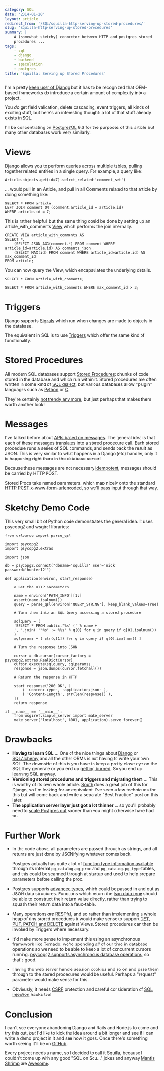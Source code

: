 ```yaml
---
category: SQL
date: '2014-01-20'
layout: article
redirect_from: '/SQL/squilla-http-serving-up-stored-procedures/'
slug: 'squilla-http-serving-up-stored-procedures'
summary: |
    A (somewhat sketchy) connector between HTTP and postgres stored
    procedures ...
tags:
    - sql
    - django
    - backend
    - speculation
    - postgres
title: 'Squilla: Serving up Stored Procedures'
---
```


I'm a pretty [keen user of Django](/tag/django) but it has to be
recognized that ORM-based frameworks do introduce a certain amount of
complexity into a project.

You *do* get field validation, delete cascading, event triggers, all
kinds of exciting stuff, but here's an interesting thought: a lot of
that stuff already exists in SQL.

I'll be concentrating on [PostgreSQL](http://www.postgresql.org/) 9.3
for the purposes of this article but many other databases work very
similarly.

Views
=====

Django allows you to perform queries across multiple tables, pulling
together related entities in a single query. For example, a query like:

~~~
Article.objects.get(id=7).select_related('comment_set')
~~~

... would pull in an Article, and pull in all Comments related to that
article by doing something like:

~~~
SELECT * FROM article
LEFT JOIN comment ON (comment.article_id = article.id)
WHERE article.id = 7;
~~~

This is rather helpful, but the same thing could be done by setting up
an article\_with\_comments
[View](http://www.postgresql.org/docs/9.3/static/sql-createview.html)
which performs the join internally.

~~~
CREATE VIEW article_with_comments AS 
SELECT *,
    (SELECT JSON_AGG(comment.*) FROM comment WHERE article_id=article.id) AS comments_json ,
    (SELECT MAX(id) FROM comment WHERE article_id=article.id) AS max_comment_id
FROM article;
~~~

You can now query the View, which encapsulates the underlying details.

~~~
SELECT * FROM article_with_comments;

SELECT * FROM article_with_comments WHERE max_comment_id > 3;
~~~

Triggers
========

Django supports
[Signals](https://docs.djangoproject.com/en/dev/topics/signals/) which
run when changes are made to objects in the database.

The equivalent in SQL is to use
[Triggers](http://www.postgresql.org/docs/9.3/static/sql-createtrigger.html)
which offer the same kind of functionality.

Stored Procedures
=================

All modern SQL databases support [Stored
Procedures](http://en.wikipedia.org/wiki/Stored_procedure): chunks of
code stored in the database and which run within it. Stored procedures
are often written in some kind of [SQL
dialect](http://www.postgresql.org/docs/9.3/static/plpgsql.html), but
various databases allow "plugin" languages such as
[Python](http://www.postgresql.org/docs/9.3/static/plpython.html) or
[C](http://www.postgresql.org/docs/9.3/static/xfunc-c.html).

They're certainly [not trendy any
more](http://programmers.stackexchange.com/questions/65742/stored-procedures-a-bad-practice-at-one-of-worlds-largest-it-software-consulting),
but just perhaps that makes them worth another look!

Messages
========

I've talked before about [APIs based on
messages](../mobile-app-architecture/#messages). The general
idea is that each of these messages translates into a stored procedure
call. Each stored procedure runs a series of SQL commands, and sends
back the result as JSON. This is very similar to what happens in a
Django (etc) handler, only it is happening right there in the database
server!

Because these messages are not necessary
[idempotent](http://en.wikipedia.org/wiki/Idempotence), messages should
be carried by HTTP POST.

Stored Procs take named parameters, which map nicely onto the standard
[HTTP POST
x-www-form-urlencoded](http://en.wikipedia.org/wiki/POST_(HTTP)#Use_for_submitting_web_forms),
so we'll pass input through that way.

Sketchy Demo Code
=================

This very small bit of Python code demonstrates the general idea. It
uses psycopg2 and wsgiref libraries:

~~~
from urlparse import parse_qsl

import psycopg2
import psycopg2.extras

import json

db = psycopg2.connect("dbname='squilla' user='nick' password='hunter12'")

def application(environ, start_response):

    # Get the HTTP parameters

    name = environ['PATH_INFO'][1:]
    assert(name.isalnum())
    query = parse_qsl(environ['QUERY_STRING'], keep_blank_values=True)

    # Turn them into an SQL Query accessing a stored procedure

    sqlquery = (
    'SELECT * FROM public."%s" (' % name +
    ', '.join( '"%s" := %%s' % q[0] for q in query if q[0].isalnum())
    )
    sqlparams = [ str(q[1]) for q in query if q[0].isalnum() ]

    # Turn the response into JSON

    cursor = db.cursor(cursor_factory = psycopg2.extras.RealDictCursor)
    cursor.execute(sqlquery, sqlparams)
    response = json.dumps(cursor.fetchall())

    # Return the response in HTTP

    start_response('200 OK', [
        ( 'Content-Type', 'application/json' ),
        ( 'Content-Length', str(len(response)) ),
    ])
    return response

if __name__ == '__main__':
    from wsgiref.simple_server import make_server
    make_server('localhost', 8001, application).serve_forever()
~~~

Drawbacks
=========

-   **Having to learn SQL** ... One of the nice things about
    [Django](http://djangoproject.com/) or
    [SQLAlchemy](http://sqlalchemy.org/) and all the other ORMs is not
    having to write your own SQL. The downside of this is you have to
    keep a pretty close eye on the SQL they generate or you end up
    [getting burned](../testing-django-performance/). So you end up
    learning SQL anyway.
-   **Versioning stored procedures and triggers and migrating them** ...
    This is worthy of its own whole article.
    [South](http://south.aeracode.org/) does a great job of this for
    Django, so I'm looking for an equivalent. I've seen a few techniques
    for this but will come back and write a separate "Best Practice"
    post on this later.
-   **The application server layer just got a lot thinner** ... so
    you'll probably need to [scale Postgres
    out](http://wiki.postgresql.org/wiki/Replication,_Clustering,_and_Connection_Pooling)
    sooner than you might otherwise have had to.

Further Work
============

-   In the code above, all parameters are passed through as strings, and
    all returns are just done by JSONifying whatever comes back.

    Postgres actually has quite a lot of [function type information
    available](http://www.postgresql.org/docs/9.3/static/catalog-pg-proc.html)
    through its internal `pg_catalog.pg_proc` and `pg_catalog.pg_type`
    tables, and this could be scanned through at startup and used to
    help prepare parameters before calling the proc.

-   Postgres supports [advanced
    types](http://www.postgresql.org/docs/9.3/static/datatype.html),
    which could be passed in and out as JSON data structures. Functions
    which return the [json data
    type](http://www.postgresql.org/docs/9.3/static/datatype-json.html)
    should be able to construct their return value directly, rather than
    trying to squash their return data into a faux-table.
-   Many operations *are*
    [RESTful](http://en.wikipedia.org/wiki/Representational_state_transfer),
    and so rather than implementing a whole heap of tiny stored
    procedures it would make sense to support [GET, PUT, PATCH and
    DELETE](http://en.wikipedia.org/wiki/Hypertext_Transfer_Protocol#Request_methods)
    against Views. Stored procedures can then be invoked by Triggers
    where necessary.
-   It'd make more sense to implement this using an asynchronous
    framework like [Tornado](http://tornadoweb.org/): we're spending
    *all* of our time in database operations so we need to be able to
    keep a lot of concurrent cursors running. [psycopg2 supports
    asynchronous database
    operations](http://initd.org/psycopg/docs/advanced.html#asynchronous-support),
    so that's good.
-   Having the web server handle session cookies and so on and pass them
    through to the stored procedures would be useful. Perhaps a
    "request" parameter would make sense for this.
-   Obviously, it needs
    [CSRF](http://en.wikipedia.org/wiki/Cross-site_request_forgery)
    protection and careful consideration of [SQL
    injection](http://xkcd.com/327/) hacks too!

Conclusion
==========

I can't see everyone abandoning Django and Rails and Node.js to come and
try this out, *but* I'd like to kick the idea around a bit longer and
see if I can write a demo project in it and see how it goes. Once
there's something worth seeing it'll be on
[GitHub](https://github.com/nickzoic/squilla).

Every project needs a name, so I decided to call it Squilla, because I
couldn't come up with any good "SQL on Squ..." jokes and anyway [Mantis
Shrimp](http://en.wikipedia.org/wiki/Squilla) are
[Awesome](http://theoatmeal.com/comics/mantis_shrimp).
